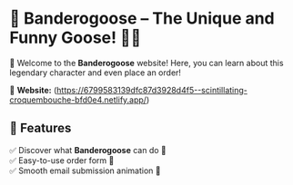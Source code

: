 # 🦢 Banderogoose – The Unique and Funny Goose! 💙💛

🌟 Welcome to the **Banderogoose** website! Here, you can learn about this legendary character and even place an order!  

🔗 **Website:** (https://6799583139dfc87d3928d4f5--scintillating-croquembouche-bfd0e4.netlify.app/)  

## 🚀 Features  
✅ Discover what **Banderogoose** can do 🦢   
✅ Easy-to-use order form 📩  
✅ Smooth email submission animation 🚀
